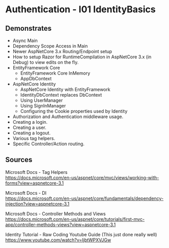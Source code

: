 # Authentication - I01 IdentityBasics

## Demonstrates

 * Async Main
 * Dependency Scope Access in Main
 * Newer AspNetCore 3.x Routing/Endpoint setup
 * How to setup Razor for RuntimeCompilation in AspNetCore 3.x (in Debug) to view edits on the fly.
 * EntityFramework Core
   * EntityFramework Core InMemory
   * AppDbContext
 * AspNetCore Identity
   * AspNetCore Identity with EntityFramework
   * IdentityDbContext replaces DbContext
   * Using UserManager<T>
   * Using SignInManager<T>
   * Configuring the Cookie properties used by Identity
 * Authorization and Authentication middleware usage.
 * Creating a login.
 * Creating a user.
 * Creating a logout.
 * Various tag helpers.
 * Specific Controller/Action routing.

## Sources

Microsoft Docs - Tag Helpers  
https://docs.microsoft.com/en-us/aspnet/core/mvc/views/working-with-forms?view=aspnetcore-3.1  

Microsoft Docs - DI  
https://docs.microsoft.com/en-us/aspnet/core/fundamentals/dependency-injection?view=aspnetcore-3.1  

Microsoft Docs - Controller Methods and Views  
https://docs.microsoft.com/en-us/aspnet/core/tutorials/first-mvc-app/controller-methods-views?view=aspnetcore-3.1  
 
Identity Tutorial - Raw Coding Youtube Guide (This just done really well)  
https://www.youtube.com/watch?v=IjbtWPXVJGw  